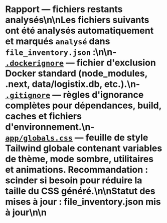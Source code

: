 # Rapport — fichiers restants analysés\n\nLes fichiers suivants ont été analysés automatiquement et marqués `analysé` dans `file_inventory.json` :\n\n- [`.dockerignore`](.dockerignore:1) — fichier d'exclusion Docker standard (node_modules, .next, data/logistix.db, etc.).\n- [`.gitignore`](.gitignore:1) — règles d'ignorance complètes pour dépendances, build, caches et fichiers d'environnement.\n- [`app/globals.css`](app/globals.css:1) — feuille de style Tailwind globale contenant variables de thème, mode sombre, utilitaires et animations. Recommandation : scinder si besoin pour réduire la taille du CSS généré.\n\nStatut des mises à jour : file_inventory.json mis à jour\n\n